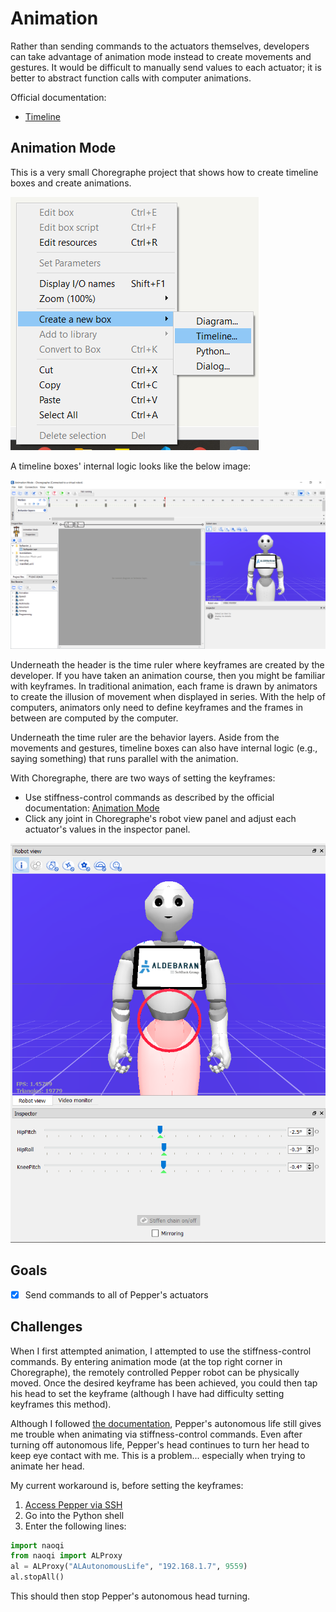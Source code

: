 # Animation

Rather than sending commands to the actuators themselves, developers can take advantage of animation mode instead to create movements and gestures. It would be difficult to manually send values to each actuator; it is better to abstract function calls with computer animations.

Official documentation:

- [Timeline](http://doc.aldebaran.com/2-4/software/choregraphe/panels/timeline_panel.html)

## Animation Mode

This is a very small Choregraphe project that shows how to create timeline boxes and create animations.

![Right Click Options](img/ui-right-click.PNG)

A timeline boxes' internal logic looks like the below image:

![Timeline Panel](img/ui-timeline.PNG)

Underneath the header is the time ruler where keyframes are created by the developer. If you have taken an animation course, then you might be familiar with keyframes. In traditional animation, each frame is drawn by animators to create the illusion of movement when displayed in series. With the help of computers, animators only need to define keyframes and the frames in between are computed by the computer.

Underneath the time ruler are the behavior layers. Aside from the movements and gestures, timeline boxes can also have internal logic (e.g., saying something) that runs parallel with the animation.

With Choregraphe, there are two ways of setting the keyframes:

- Use stiffness-control commands as described by the official documentation: [Animation Mode](http://doc.aldebaran.com/2-4/software/choregraphe/animation_mode.html)
- Click any joint in Choregraphe's robot view panel and adjust each actuator's values in the inspector panel.

![Right-Hand Side Panels](img/ui-right-panels.PNG)

## Goals

- [x] Send commands to all of Pepper's actuators

## Challenges

When I first attempted animation, I attempted to use the stiffness-control commands. By entering animation mode (at the top right corner in Choregraphe), the remotely controlled Pepper robot can be physically moved. Once the desired keyframe has been achieved, you could then tap his head to set the keyframe (although I have had difficulty setting keyframes this method).

Although I followed [the documentation](http://doc.aldebaran.com/2-4/software/choregraphe/animation_mode.html), Pepper's autonomous life still gives me trouble when animating via stiffness-control commands. Even after turning off autonomous life, Pepper's head continues to turn her head to keep eye contact with me. This is a problem... especially when trying to animate her head.

My current workaround is, before setting the keyframes:

1. [Access Pepper via SSH](http://doc.aldebaran.com/2-4/dev/tools/opennao.html)
2. Go into the Python shell
3. Enter the following lines:

```python
import naoqi
from naoqi import ALProxy
al = ALProxy("ALAutonomousLife", "192.168.1.7", 9559)
al.stopAll()
```

This should then stop Pepper's autonomous head turning.